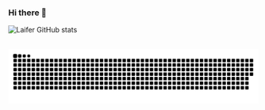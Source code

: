 ### Hi there 👋

![Laifer GitHub stats](https://github-readme-stats.vercel.app/api?username=laifer&show_icons=true&theme=monokai&count_private=true&include_all_commits=true)


<div style="display: inline_block"><br>
 <img align="center" src="https://github.com/Laifer/Laifer/blob/output/github-contribution-grid-snake-dark.svg?palette=github-dark" />
</div>

<!--
**Laifer/Laifer** is a ✨ _special_ ✨ repository because its `README.md` (this file) appears on your GitHub profile.

Here are some ideas to get you started:

- 🔭 I’m currently working on ...
- 🌱 I’m currently learning ...
- 👯 I’m looking to collaborate on ...
- 🤔 I’m looking for help with ...
- 💬 Ask me about ...
- 📫 How to reach me: ...
- 😄 Pronouns: ...
- ⚡ Fun fact: ...
-->
